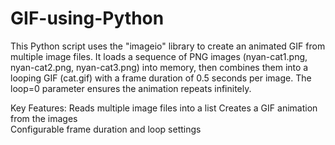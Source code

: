 # GIF-using-Python
This Python script uses the "imageio" library to create an animated GIF from multiple image files. It loads a sequence of PNG images (nyan-cat1.png, nyan-cat2.png, nyan-cat3.png) into memory, then combines them into a looping GIF (cat.gif) with a frame duration of 0.5 seconds per image. The loop=0 parameter ensures the animation repeats infinitely.

Key Features: 
Reads multiple image files into a list 
Creates a GIF animation from the images  
Configurable frame duration and loop settings
